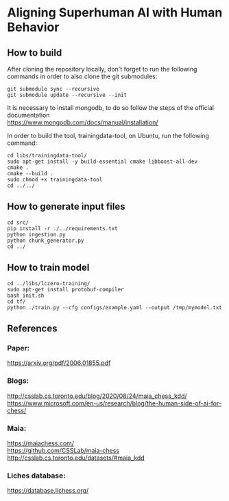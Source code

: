# Aligning Superhuman AI with Human Behavior

## How to build

After cloning the repository locally, don't forget to run the following commands in order to also clone the git submodules:
```
git submodule sync --recursive
git submodule update --recursive --init
```

It is necessary to install mongodb, to do so follow the steps of the official documentation \
https://www.mongodb.com/docs/manual/installation/

In order to build the tool, trainingdata-tool, on Ubuntu, run the following command:
```
cd libs/trainingdata-tool/
sudo apt-get install -y build-essential cmake libboost-all-dev
cmake .
cmake --build .
sudo chmod +x trainingdata-tool
cd ../../
```

## How to generate input files
```
cd src/
pip install -r ./../requirements.txt
python ingestion.py
python chunk_generator.py
cd ../
```

## How to train model
```
cd ../libs/lczero-training/
sudo apt-get install protobuf-compiler
bash init.sh
cd tf/
python ./train.py --cfg configs/example.yaml --output /tmp/mymodel.txt
```

## References

### Paper:
https://arxiv.org/pdf/2006.01855.pdf

### Blogs:
http://csslab.cs.toronto.edu/blog/2020/08/24/maia_chess_kdd/ \
https://www.microsoft.com/en-us/research/blog/the-human-side-of-ai-for-chess/

### Maia:
https://maiachess.com/ \
https://github.com/CSSLab/maia-chess \
http://csslab.cs.toronto.edu/datasets/#maia_kdd

### Liches database:
https://database.lichess.org/